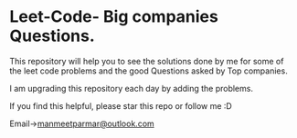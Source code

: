 # Leet-Code- Big companies Questions.

This repository will help you to see the solutions done by me for some of the leet code problems and the good Questions asked by Top companies.

I am upgrading this repository each day by adding the problems.

If you find this helpful, please star this repo or follow me :D

Email->manmeetparmar@outlook.com
